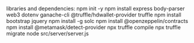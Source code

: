 libraries and dependencies:
npm init -y
npm install express body-parser web3 dotenv ganache-cli @truffle/hdwallet-provider truffle
npm install bootstrap jquery
npm install -g solc
npm install @openzeppelin/contracts
npm install @metamask/detect-provider
npx truffle compile
npx truffle migrate
node src/server/server.js

